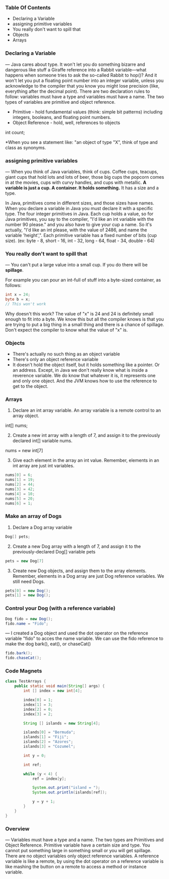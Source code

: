 ### Table Of Contents

- Declaring a Variable
- assigning primitive variables
- You really don't want to spill that
- Objects
- Arrays

### Declaring a Variable

—  Java cares about type. It won't let you do something bizarre and dangerous like stuff a Giraffe reference into a Rabbit variable—what happens when someone tries to ask the so-called Rabbit to hop()? And it won't let you put a floating point number into an integer variable, unless you acknowledge to the compiler that you know you might lose precision (like, everything after the decimal point). There are two declaration rules to follow: variables must have a type and variables must have a name. The two types of variables are primitive and object reference. 

- Primitive - hold fundamental values (think: simple bit patterns) including integers, booleans, and floating point numbers.
- Object Reference - hold, well, references to objects

int count;

*When you see a statement like: "an object of type "X", think of type and class as synonyms.

### assigning primitive variables

—  When you think of Java variables, think of cups. Coffee cups, teacups, giant cups that hold lots and lots of beer, those big cups the popcorn comes in at the movies, cups with curvy handles, and cups with metallic. **A variable is just a cup. A container. It holds something.** It has a size and a type. 

In Java, primitives come in different sizes, and those sizes have names. When you declare a variable in Java you must declare it with a specific type. The four integer primitives in Java. Each cup holds a value, so for Java primitives, you say to the compiler, "I'd like an int variable with the number 90 please." and you also have to give your cup a name. So it's actually, "I'd like an int please, with the value of 2486, and name the variable 'height',". Each primitive variable has a fixed number of bits (cup size).  (ex: byte - 8, short - 16, int - 32, long - 64, float - 34, double - 64)

### You really don't want to spill that

—  You can't put a large value into a small cup. If you do there will be **spillage**. 

For example you can pour an int-full of stuff into a byte-sized container, as follows:

```java
int x = 24;
byte b = x;
// This won't work
```
Why doesn't this work? The value of "x" is 24 and 24 is definitely small enough to fit into a byte. We know this but all the compiler knows is that you are trying to put a big thing in a small thing and there is a chance of spillage. Don't expect the compiler to know what the value of "x" is. 

### Objects

- There's actually no such thing as an object variable
- There's only an object reference variable
- It doesn't hold the object itself, but it holds something like a pointer. Or an address. Except, in Java we don't really know what is inside a reverence variable. We do know that whatever it is, it represents one and only one object. And the JVM knows how to use the reference to get to the object.

### Arrays

1. Declare an int array variable. An array variable is a remote control to an array object.

int[] nums;

2. Create a new int array with a length of 7, and assign it to the previously declared int[] variable nums.

nums = new int[7]

3. Give each element in the array an int value. Remember, elements in an int array are just int variables.

```java
nums[0] = 6;
nums[1] = 19;
nums[2] = 44;
nums[3] = 42;
nums[4] = 10;
nums[5] = 20;
nums[6] = 1;
```
### Make an array of Dogs

1. Declare a Dog array variable

```java
Dog[] pets;
```
2. Create a new Dog array with a length of 7, and assign it to the previously-declared Dog[] variable pets

```java
pets = new Dog[7]
```
3. Create new Dog objects, and assign them to the array elements. Remember, elements in a Dog array are just Dog reference variables. We still need Dogs.

```java
pets[0] = new Dog();
pets[1] = new Dog();
```
### Control your Dog (with a reference variable)

```java
Dog fido = new Dog();
fido.name = "Fido";
```
—  I created a Dog object and used the dot operator on the reference variable "fido" to acces the name variable. We can use the fido reference to make the dog bark(), eat(), or chaseCat()

```java
fido.bark();
fido.chaseCat();
```
### Code Magnets

```java
class TestArrays {
    public static void main(String[] args) {
        int [] index = new int[4];

        index[0] = 1;
        index[1] = 3;
        index[2] = 0;
        index[3] = 2;

        String [] islands = new String[4];

        islands[0] = "Bermuda";
        islands[1] = "Fiji";
        islands[2] = "Azores";
        islands[3] = "Cozumel";

        int y = 0;

        int ref;

        while (y < 4) {
            ref = index[y];

            System.out.print("island = ");
            System.out.println(islands[ref]);

            y = y + 1;
        }
    }
}
```
### Overview

—  Variables must have a type and a name. The two types are Primitives and Object Reference. Primitive variable have a certain size and type. You cannot put something large in something small or you will get spillage. There are no object variables only object reference variables. A reference variable is like a remote, by using the dot operator on a reference variable is like mashing the button on a remote to access a method or instance variable.